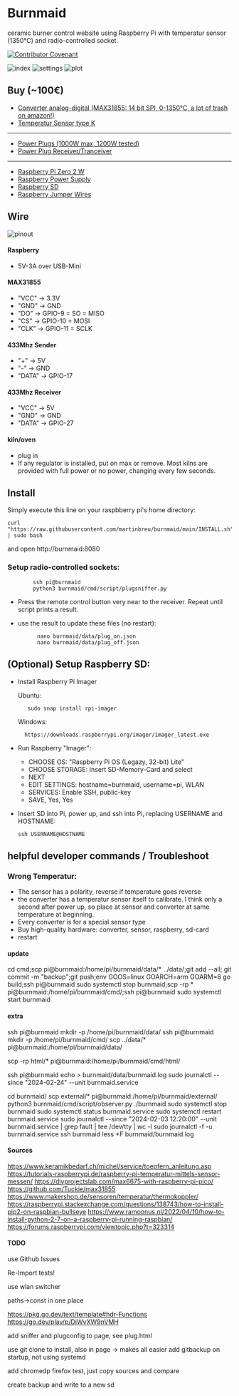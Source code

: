 # Burnmaid
ceramic burner control website using Raspberry Pi with temperatur sensor (1350°C) and radio-controlled socket.

[![Contributor Covenant](https://img.shields.io/badge/Contributor%20Covenant-2.1-4baaaa.svg)](CODE_OF_CONDUCT.md)

![index](./doc/index.png)
![settings](./doc/settings.png)
![plot](./doc/plot.png)

## Buy (~100€)
* [Converter analog-digital (MAX31855: 14 bit SPI, 0-1350°C, a lot of trash on amazon!)](https://www.reichelt.de/entwicklerboards-thermoelement-verstaerker-max31855-debo-amp-thermo-p235483.html?&trstct=pos_0&nbc=1)
* [Temperatur Sensor type K](https://www.amazon.de/dp/B0BSC1STZV/?coliid=I1B7OO64FFBF0X&colid=2LYV8PYIBVR7S&psc=1&ref_=cm_sw_r_cp_ud_lstpd_VNYYSENYQJAT8KG7MXGX)
---
* [Power Plugs (1000W max, 1200W tested)](https://www.amazon.de/gp/product/B001AX8QUM/ref=ppx_yo_dt_b_asin_title_o04_s00?ie=UTF8&psc=1)
* [Power Plug Receiver/Tranceiver](https://www.amazon.de/dp/B01H2D2RH6/?coliid=I1T77M596BFZTO&colid=2LYV8PYIBVR7S&psc=1&ref_=cm_sw_r_cp_ud_lstpd_ZGBM5ESFMSF05X6S5FNM)
---
* [Raspberry Pi Zero 2 W](https://www.amazon.de/Raspberry-Pi-Zero-2-W/dp/B09KLVX4RT/ref=sr_1_2?keywords=zero+2+w&qid=1704284508&sr=8-2)
* [Raspberry Power Supply](https://www.amazon.de/Raspberry-Netzteil-Ladeger%C3%A4t-Netzschalter-Kompatibel/dp/B07G953WC3/ref=sr_1_4?keywords=netzteil+5v+3a+usb&qid=1704284890&sr=8-4)
* [Raspberry SD](https://www.amazon.de/gp/product/B073K14CVB/ref=ppx_yo_dt_b_asin_title_o00_s00?ie=UTF8&psc=1)
* [Raspberry Jumper Wires](https://www.amazon.de/dp/B07KYHBVR7/?coliid=I2EG3536DCC8YH&colid=1MCC6B4CV7811&psc=1&ref_=cm_sw_r_cp_ud_lstpd_2SZTYQ5CQSNAM2HX19FF)


## Wire
![pinout](./doc/pinout.jpg)

#### Raspberry
* 5V-3A over USB-Mini

#### MAX31855
* "VCC" -> 3.3V
* "GND" -> GND
* "DO" -> GPIO-9 = SO = MISO
* "CS" -> GPIO-10 = MOSI
* "CLK" -> GPIO-11 = SCLK

#### 433Mhz Sender
* "\+" -> 5V
* "\-" -> GND
* "DATA" -> GPIO-17

#### 433Mhz Receiver
* "VCC" -> 5V
* "GND" -> GND
* "DATA" -> GPIO-27

#### kiln/oven
* plug in
* If any regulator is installed, put on max or remove. Most kilns are provided with full power or no power, changing every few seconds.

## Install
Simply execute this line on your raspbberry pi's home directory:

    curl "https://raw.githubusercontent.com/martinbreu/burnmaid/main/INSTALL.sh" | sudo bash

and open http://burnmaid:8080


### Setup radio-controlled sockets:

            ssh pi@burnmaid
            python3 burnmaid/cmd/script/plugsniffer.py

* Press the remote control button very near to the receiver. Repeat until script prints a result.

* use the result to update these files (no restart):

            nano burnmaid/data/plug_on.json
            nano burnmaid/data/plug_off.json

## (Optional) Setup Raspberry SD:
- Install Raspberry Pi Imager

   Ubuntu: 
         
         sudo snap install rpi-imager
    Windows:
    
        https://downloads.raspberrypi.org/imager/imager_latest.exe


- Run Raspberry "Imager":
  - CHOOSE OS: "Raspberry Pi OS (Legazy, 32-bit) Lite"
  - CHOOSE STORAGE: Insert SD-Memory-Card and select
  - NEXT
  - EDIT SETTINGS: hostname=burnmaid, username=pi, WLAN
  - SERVICES: Enable SSH, public-key
  - SAVE, Yes, Yes

- Insert SD into Pi, power up, and ssh into Pi, replacing USERNAME and HOSTNAME:

      ssh USERNAME@HOSTNAME


## helpful developer commands / Troubleshoot

### Wrong Temperatur:
* The sensor has a polarity, reverse if temperature goes reverse
* the converter has a temperatur sensor itself to calibrate. I think only a second after power up, so place at sensor and converter at same temperature at beginning.
* Every converter is for a special sensor type
* Buy high-quality hardware: converter, sensor, raspberry, sd-card
* restart


#### update

cd cmd;scp pi@burnmaid:/home/pi/burnmaid/data/* ../data/;git add --all; git commit -m "backup";git push;env GOOS=linux GOARCH=arm GOARM=6 go build;ssh pi@burnmaid sudo systemctl stop burnmaid;scp -rp * pi@burnmaid:/home/pi/burnmaid/cmd/;ssh pi@burnmaid sudo systemctl start burnmaid


#### extra
ssh pi@burnmaid mkdir -p /home/pi/burnmaid/data/
ssh pi@burnmaid mkdir -p /home/pi/burnmaid/cmd/
scp ../data/* pi@burnmaid:/home/pi/burnmaid/data/

scp -rp html/* pi@burnmaid:/home/pi/burnmaid/cmd/html/

ssh pi@burnmaid
echo > burnmaid/data/burnmaid.log
sudo journalctl --since "2024-02-24" --unit burnmaid.service

cd burnmaid/
scp external/* pi@burnmaid:/home/pi/burnmaid/external/
python3 burnmaid/cmd/script/observer.py
./burnmaid
sudo systemctl stop burnmaid
sudo systemctl status burnmaid.service
sudo systemctl restart burnmaid.service
sudo journalctl --since "2024-02-03 12:20:00" --unit burnmaid.service | grep fault | tee /dev/tty | wc -l
sudo journalctl -f -u burnmaid.service
ssh burnmaid less +F burnmaid/burnmaid.log

#### Sources
https://www.keramikbedarf.ch/michel/service/toepfern_anleitung.asp
https://tutorials-raspberrypi.de/raspberry-pi-temperatur-mittels-sensor-messen/
https://diyprojectslab.com/max6675-with-raspberry-pi-pico/
https://github.com/Tuckie/max31855
https://www.makershop.de/sensoren/temperatur/thermokoppler/
https://raspberrypi.stackexchange.com/questions/138743/how-to-install-pip2-on-raspbian-bullseye
https://www.ramoonus.nl/2022/04/10/how-to-install-python-2-7-on-a-raspberry-pi-running-raspbian/
https://forums.raspberrypi.com/viewtopic.php?t=323314


#### TODO

use Github Issues

Re-Import tests!

use wlan switcher

paths->const in one place

https://pkg.go.dev/text/template#hdr-Functions
https://go.dev/play/p/DjWvXW9nVMH

add sniffer and plugconfig to page, see plug.html

use git clone to install, also in page -> makes all easier
add gitbackup on startup, not using systemd

add chromedp firefox test, just copy sources and compare

create backup and write to a new sd
